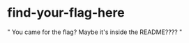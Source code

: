 # find-your-flag-here
" You came for the flag? Maybe it's inside the README???? "
<!-- YENCTF{th1s_w4sn't_h4rd} --> 
